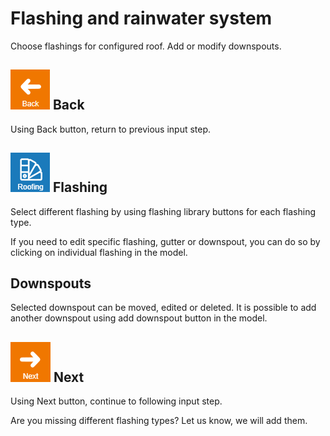 
# Flashing and rainwater system
Choose flashings for configured roof. Add or modify downspouts.

## ![naviBackIcon](img/backIcon-en.png) Back
Using Back button, return to previous input step.

## ![roofingLibraryIcon](img/roofingLibraryIcon-en.png) Flashing
Select different flashing by using flashing library buttons for each flashing type.

If you need to edit specific flashing, gutter or downspout, you can do so by clicking on individual flashing in the model.

## Downspouts
Selected downspout can be moved, edited or deleted. It is possible to add another downspout using add downspout button in the model.

## ![naviNextIcon](img/nextIcon-en.png) Next 
Using Next button, continue to following input step.

Are you missing different flashing types? Let us know, we will add them.
